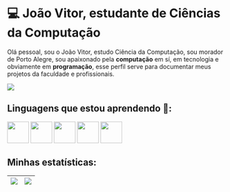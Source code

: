 # 💻 João Vitor, estudante de Ciências da Computação

Olá pessoal, sou o João Vitor, estudo Ciência da Computação, sou morador de Porto Alegre, sou apaixonado pela **computação** em sí, em tecnologia e obviamente em **programação**, 
esse perfil serve para documentar meus projetos da faculdade e profissionais.

<div>
<a href="https://www.linkedin.com/in/jo%C3%A3o-vitor-ribeiro-pereira-851a20247/" target="_blank"><img loading="lazy" src="https://img.shields.io/badge/-LinkedIn-%230077B5?style=for-the-badge&logo=linkedin&logoColor=white" target="_blank"></a>   
</div>

## Linguagens que estou aprendendo 📖: 
<div>
      <img width='50' height='50' src="https://cdn.jsdelivr.net/gh/devicons/devicon@latest/icons/python/python-original.svg" /> <img width='50' height='50' src="https://cdn.jsdelivr.net/gh/devicons/devicon@latest/icons/java/java-original.svg" /> <img width='50' height='50' src="https://cdn.jsdelivr.net/gh/devicons/devicon@latest/icons/html5/html5-original.svg" /> <img width='50' height='50' src="https://cdn.jsdelivr.net/gh/devicons/devicon@latest/icons/css3/css3-original.svg" /> <img width='50' height='50' src="https://cdn.jsdelivr.net/gh/devicons/devicon@latest/icons/oracle/oracle-original.svg" />

</div>

## Minhas estatísticas:


| ![](https://github-readme-stats-joao-vitors-projects-1d8a0728.vercel.app/api?username=JVRPer&hide=contribs,prs,stars&show_icons=true&theme=apprentice&include_all_commits=true&count_private=true&hide_rank=true&custom_title=Stats:) | ![](https://github-readme-stats-joao-vitors-projects-1d8a0728.vercel.app/api/top-langs/?username=JVRPer&layout=normal&hide=JavaScript,Html,Css,TypeScript,PowerShell,C,Batchfile&langs_count=7&theme=apprentice&hide_progress=true&custom_title=Stats:&card_width=400) 
| :-: | :-: |
